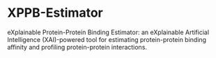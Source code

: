 # XPPB-Estimator

eXplainable Protein-Protein Binding Estimator: an eXplainable Artificial Intelligence (XAI)-powered tool for estimating protein-protein binding affinity and profiling protein-protein interactions. 
